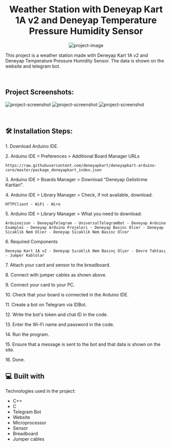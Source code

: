 <h1 align="center" id="title">Weather Station with Deneyap Kart 1A v2 and Deneyap Temperature Pressure Humidity Sensor</h1>

<p align="center"><img src="https://socialify.git.ci/qrumpy/Weather-Station-with-Deneyap-Card-1A-v2-and-Deneyap-Temperature-Pressure-Humidity-Sensor/image?forks=1&issues=1&language=1&name=1&owner=1&pattern=Solid&pulls=1&stargazers=1&theme=Dark" alt="project-image"></p>

<p id="description">This project is a weather station made with Deneyap Kart 1A v2 and Deneyap Temperature Pressure Humidity Sensor. The data is shown on the website and telegram bot.</p><br>

<h2>Project Screenshots:</h2>

<img src="https://snipboard.io/1eyx4N.jpg" alt="project-screenshot">

<img src="https://snipboard.io/o0OufZ.jpg" alt="project-screenshot">

<img src="https://snipboard.io/WOt8Mv.jpg" alt="project-screenshot">

<br><h2>🛠️ Installation Steps:</h2>

<p>1. Download Arduino IDE.</p>

<p>2. Arduino IDE &gt; Preferences &gt; Additional Board Manager URLs</p>

```
https://raw.githubusercontent.com/deneyapkart/deneyapkart-arduino-core/master/package_deneyapkart_index.json
```

<p>3. Arduino IDE &gt; Boards Manager &gt; Download "Deneyap Gelistirme Kartlari".</p>

<p>4. Arduino IDE &gt; Library Manager &gt; Check, if not available, download.</p>

```
HTTPClient - WiFi - Wire
```

<p>5. Arduino IDE &gt; Library Manager &gt; What you need to download:</p>

```
Arduinojson - DeneyapTelegram - UniversalTelegramBot - Deneyap Arduino Examples - Deneyap Arduino Projeleri - Deneyap Basinc Olcer - Deneyap Sicaklik Nem Olcer - Deneyap Sicaklik Nem Basinc Olcer
```

<p>6. Required Components</p>

```
Deneyap Kart 1A v2 - Deneyap Sıcaklık Nem Basınç Ölçer - Devre Tahtası - Jumper Kablolar
```

<p>7. Attach your card and sensor to the breadboard.</p>

<p>8. Connect with jumper cables as shown above.</p>

<p>9. Connect your card to your PC.</p>

<p>10. Check that your board is connected in the Arduino IDE.</p>

<p>11. Create a bot on Telegram via IDBot.</p>

<p>12. Write the bot's token and chat ID in the code.</p>

<p>13. Enter the Wi-Fi name and password in the code.</p>

<p>14. Run the program.</p>

<p>15. Ensure that a message is sent to the bot and that data is shown on the site.</p>

<p>16. Done.</p>

  
  
<h2>💻 Built with</h2>

Technologies used in the project:

*   C++
*   C
*   Telegram Bot
*   Website
*   Microprocessor
*   Sensor
*   Breadboard
*   Jumper cables
